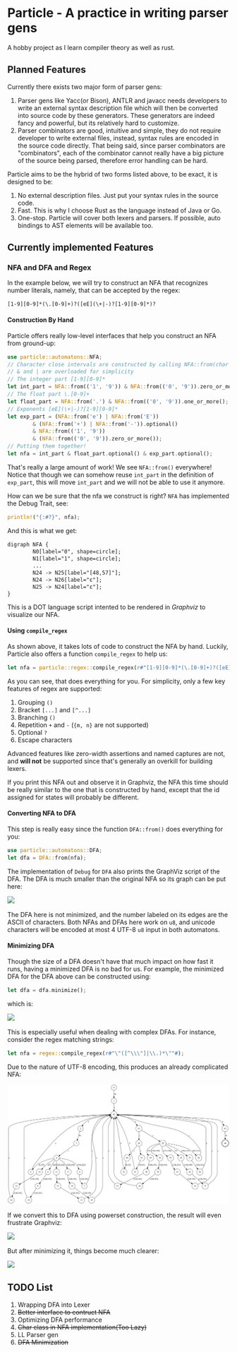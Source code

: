 # Particle - A practice in writing parser gens

A hobby project as I learn compiler theory as well as rust.

## Planned Features

Currently there exists two major form of parser gens:

1. Parser gens like Yacc(or Bison), ANTLR and javacc needs developers to write an external syntax description file which will then be converted into source code by these generators. These generators are indeed fancy and powerful, but its relatively hard to customize.
2. Parser combinators are good, intuitive and simple, they do not require developer to write external files, instead, syntax rules are encoded in the source code directly. That being said, since parser combinators are "combinators", each of the combinator cannot really have a big picture of the source being parsed, therefore error handling can be hard.

Particle aims to be the hybrid of two forms listed above, to be exact, it is designed to be:

1. No external description files. Just put your syntax rules in the source code.
2. Fast. This is why I choose Rust as the language instead of Java or Go.
3. One-stop. Particle will cover both lexers and parsers. If possible, auto bindings to AST elements will be available too.
   
## Currently implemented Features

### NFA and DFA and Regex

In the example below, we will try to construct an NFA that recognizes number literals, namely, that can be accepted by the regex:

```
[1-9][0-9]*(\.[0-9]+)?([eE](\+|-)?[1-9][0-9]*)?
```

#### Construction By Hand 

Particle offers really low-level interfaces that help you construct an NFA from ground-up:

```rust
use particle::automatons::NFA;
// Character close intervals are constructed by calling NFA::from(char tuple)
// & and | are overloaded for simplicity
// The integer part [1-9][0-9]*
let int_part = NFA::from(('1', '9')) & NFA::from(('0', '9')).zero_or_more();
// The float part \.[0-9]+
let float_part = NFA::from('.') & NFA::from(('0', '9')).one_or_more();
// Exponents [eE](\+|-)?[1-9][0-9]*
let exp_part = (NFA::from('e') | NFA::from('E'))
        & (NFA::from('+') | NFA::from('-')).optional()
        & NFA::from(('1', '9'))
        & (NFA::from(('0', '9')).zero_or_more());
// Putting them together!
let nfa = int_part & float_part.optional() & exp_part.optional();    
```

That's really a large amount of work! We see `NFA::from()` everywhere! Notice that though we can somehow reuse `int_part` in the definition of `exp_part`, this will move `int_part` and we will not be able to use it anymore.

How can we be sure that the nfa we construct is right? `NFA` has implemented the Debug Trait, see:

```rust
println!("{:#?}", nfa);
```
And this is what we get:

```
digraph NFA {
        N0[label="0", shape=circle];
        N1[label="1", shape=circle];
        ...
        N24 -> N25[label="[48,57]"];
        N24 -> N26[label="ε"];
        N25 -> N24[label="ε"];
}
```

This is a DOT language script intented to be rendered in *Graphviz* to visualize our NFA.

#### Using `compile_regex`

As shown above, it takes lots of code to construct the NFA by hand. Luckily, Particle also offers a function `compile_regex` to help us:

```rust
let nfa = particle::regex::compile_regex(r#"[1-9][0-9]*(\.[0-9]+)?([eE](\+|-)?[1-9][0-9]*)?"#);
```

As you can see, that does everything for you. 
For simplicity, only a few key features of regex are supported:
1. Grouping `()`
2. Bracket `[...]` and `[^...]`
3. Branching `()`
4. Repetition `+` and `-` (`{m, n}` are not supported)
5. Optional `?`
6. Escape characters
   
Advanced features like zero-width assertions and named captures are not, and **will not** be supported since that's generally an overkill for building lexers. 

If you print this NFA out and observe it in Graphviz, the NFA this time should be really similar to the one that is constructed by hand, except that the id assigned for states will probably be different.

#### Converting NFA to DFA

This step is really easy since the function `DFA::from()` does everything for you:

```rust
use particle::automatons::DFA;
let dfa = DFA::from(nfa);
```

The implementation of `Debug` for `DFA` also prints the GraphViz script of the DFA. The DFA is much smaller than the original NFA so its graph can be put here:

![](examples/number_dfa.svg)

The DFA here is not minimized, and the number labeled on its edges are the ASCII of characters. Both NFAs and DFAs here work on `u8`, and unicode characters will be encoded at most 4 UTF-8 `u8` input in both automatons.

#### Minimizing DFA

Though the size of a DFA doesn't have that much impact on how fast it runs, having a minimized DFA is no bad for us. For example, the minimized DFA for the DFA above can be constructed using:

```rust
let dfa = dfa.minimize();
```

which is:

![](examples/number_dfa_min.svg)

This is especially useful when dealing with complex DFAs. For instance, consider the regex matching strings:

```rust
let nfa = regex::compile_regex(r#"\"([^\\\"]|\\.)*\""#);
```

Due to the nature of UTF-8 encoding, this produces an already complicated NFA:

![](examples/string_nfa.svg)

If we convert this to DFA using powerset construction, the result will even frustrate Graphviz:

![](examples/string_dfa_large.svg)

But after minimizing it, things become much clearer:

![](examples/string_dfa_min.svg)



## TODO List
1. Wrapping DFA into Lexer
2. ~~Better interface to contruct NFA~~
3. Optimizing DFA performance
4. ~~Char class in NFA implementation(Too Lazy)~~
5. LL Parser gen
6. ~~DFA Minimization~~